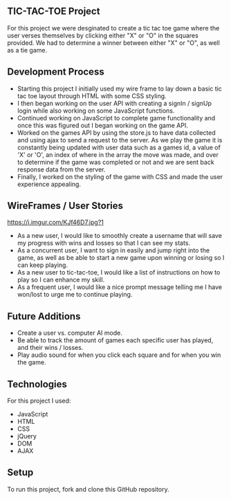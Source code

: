 ## TIC-TAC-TOE Project

For this project we were desginated to create a tic tac toe game where the user verses
themselves by clicking either "X" or "O" in the squares provided. We had to determine
a winner between either "X" or "O", as well as a tie game.

## Development Process

- Starting this project I initially used my wire frame to lay down a basic tic tac toe
layout through HTML with some CSS styling.
- I then began working on the user API with creating a signIn / signUp login while also
working on some JavaScript functions.
- Continued working on JavaScript to complete game functionality and once this was
figured out I began working on the game API.
- Worked on the games API by using the store.js to have data collected and using ajax to send a request to the server.
As we play the game it is constantly being updated with user data such as a games id, a value of 'X' or 'O',
an index of where in the array the move was made, and over to determine if the game
was completed or not and we are sent back response data from the server.
- Finally, I worked on the styling of the game with CSS and made the user experience appealing.


## WireFrames / User Stories

https://i.imgur.com/KJf46D7.jpg?1

- As a new user, I would like to smoothly create a username that will save my progress
with wins and losses so that I can see my stats.
- As a concurrent user, I want to sign in easily and jump right into the game,
as well as be able to start a new game upon winning or losing so I can keep playing.
- As a new user to tic-tac-toe, I would like a list of instructions on how to
play so I can enhance my skill.
- As a frequent user, I would like a nice prompt message telling me I have won/lost
to urge me to continue playing.

## Future Additions

- Create a user vs. computer AI mode.
- Be able to track the amount of games each specific user has played, and their
wins / losses.
- Play audio sound for when you click each square and for when you win the game.


## Technologies
For this project I used:
* JavaScript
* HTML
* CSS
* jQuery
* DOM
* AJAX

## Setup
To run this project, fork and clone this GitHub repository.

